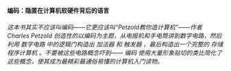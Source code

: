 #### 编码：隐匿在计算机软硬件背后的语言

######         这本书其实不应该叫编码——它更应该叫“Petzold教你造计算机”——作者 Charles Petzold 创造性的以编码为主题，从电报机和手电筒讲到数字电路，然后利用 数字电路 中的逻辑门构造出 加法器 和 触发器 ，最后构造出一个完整的 存储程序计算机 。不要被这些电路概念吓到—— 编码 使用大量形象贴切的类比简化了这些概念，使其成为最精彩最通俗易懂的计算机入门读物。



